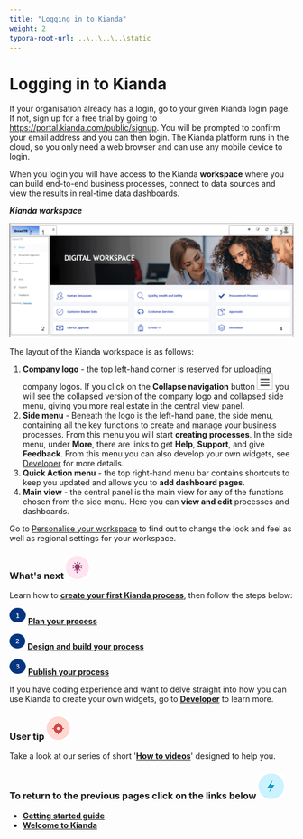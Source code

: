 ```yaml
---
title: "Logging in to Kianda"
weight: 2
typora-root-url: ..\..\..\..\static
---
```


# Logging in to Kianda #

If your organisation already has a login, go to your given Kianda login page. If not, sign up for a free trial by going to https://portal.kianda.com/public/signup. You will be prompted to confirm your email address and you can then login. The Kianda platform runs in the cloud, so you only need a web browser and can use any mobile device to login. 

When you login you will have access to the Kianda **workspace** where you can build end-to-end business processes, connect to data sources and view the results in real-time data dashboards.  

***Kianda workspace***

![User interface](/images/workspace4.gif)

The layout of the Kianda workspace is as follows:

1. **Company logo** - the top left-hand corner is reserved for uploading company logos. If you click on the **Collapse navigation** button ![Collapse navigation button](/images/navigation_frame_copy.png) you will see the collapsed version of the company logo and collapsed side menu, giving you more real estate in the central view panel.
2. **Side menu** - Beneath the logo is the left-hand pane, the side menu, containing all the key functions to create and manage your business processes. From this menu you will start **creating** **processes**. In the side menu, under **More**, there are links to get **Help**, **Support**, and give **Feedback**. From this menu you can also develop your own widgets, see [Developer](getting-started/welcome/low_code.md#how-to-get-started-with-developer) for more details.
3. **Quick Action menu** - the top right-hand menu bar contains shortcuts to keep you updated and allows you to **add dashboard pages**.
4. **Main view** - the central panel is the main view for any of the functions chosen from the side menu. Here you can **view and edit** processes and dashboards.

Go to [Personalise your workspace](getting-started/logging_in/personalise_workspace.md) to find out to change the look and feel as well as regional settings for your workspace.



### What's next  ![Idea icon](/images/18.png) ###

Learn how to [**create your first Kianda process**](getting-started/create-first-process/), then follow the steps below:

![1](/images/one.png)  [**Plan your process**](getting-started/create-first-process/plan_process.md) 

![2](/images/two.png)  [**Design and build your process**](/docs/getting-started/create-first-process/design-and-build/)

![3](/images/three.png)  [**Publish your process**](/docs/getting-started/create-first-process/publish-your-process/)


If you have coding experience and want to delve straight into how you can use Kianda to create your own widgets, go to [**Developer**](getting-started/welcome/low_code.md#how-to-get-started-with-developer) to learn more.



### User tip ![Target icon](/images/05.png) ###

Take a look at our series of short '[**How to videos**](/docs/getting-started/welcome/how-to/)' designed to help you.




### **To return to the previous pages click on the links below**  ![Idea icon](/images/10.png) 

- **[Getting started guide](/docs/getting-started/)**
- **[Welcome to Kianda](/docs/getting-started/welcome/)**
